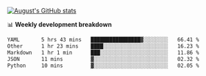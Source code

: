 
[![August's GitHub stats](https://github-readme-stats.vercel.app/api?username=zou-weidong&show_icons=true&theme=radical)](https://github.com/zou-weidong)


📊 **Weekly development breakdown**
<!--START_SECTION:waka-->

```txt
YAML       5 hrs 43 mins   ████████████████▓░░░░░░░░   66.41 %
Other      1 hr 23 mins    ████░░░░░░░░░░░░░░░░░░░░░   16.23 %
Markdown   1 hr 1 min      ███░░░░░░░░░░░░░░░░░░░░░░   11.86 %
JSON       11 mins         ▓░░░░░░░░░░░░░░░░░░░░░░░░   02.32 %
Python     10 mins         ▓░░░░░░░░░░░░░░░░░░░░░░░░   02.05 %
```

<!--END_SECTION:waka-->
